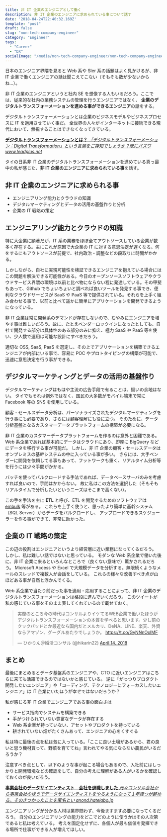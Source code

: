 ```yaml
---
title: 非 IT 企業のエンジニアとして働く
description: 非 IT 企業のエンジニアに求められている事について話す
date: '2018-04-24T22:40:32.169Z'
template: "post"
draft: false
slug: "non-tech-company-engineer"
category: "Engineer"
tags:
  - "Career"
  - "DX"
socialImage: "/media/non-tech-company-engineer/non-tech-company-engineer.jpg"
---
```


日本のエンジニア界隈を見ると Web 系や SIer 系の話題はよく見かけるが、非 IT 企業で働くエンジニアの話は聞こえてこない（そもそも数が少ないからね...）。

非 IT 企業のエンジニアというと社内 SE を想像する人もいるだろう。ここでは、従来的な社内の業務システムの管理を行うエンジニアではなく、
**企業のデジタルトランスフォーメーションを進める事ができるエンジニア**の話をする。

デジタルトランスフォーメーションとは企業のビジネスモデルやビジネスプロセスに IT を適用させていく事だ。
全世界の人々がインターネットに接続できる現代において、無視することはできなくなってきている。

<!--more-->

<div class="article-widget">
  <a class="article-widget-image" href="https://www.leadplus.net/blog/what-is-digital-transformation.html" style="background-image: url('https://www.leadplus.net/hubfs/Imported_Blog_Media/digital-transformation.jpg');" target="_blank">
  </a>
  <a href="https://www.leadplus.net/blog/what-is-digital-transformation.html" target="_blank">
    <strong class="article-widget-title">デジタルトランスフォーメーションとは？</strong>
    <em class="article-widget-description">「デジタルトランスフォーメーション：Digital Transformation」という言葉をご存知でしょうか？既にバズワ</em>
    <em class="article-widget-url">www.leadplus.net</em>
  </a>
</div>

タイの日系非 IT 企業のデジタルトランスフォーメーションを進めている真っ最中の私が感じた、**非 IT 企業のエンジニアに求められている事**を話す。

## 非 IT 企業のエンジニアに求められる事

- エンジニアリング能力とクラウドの知識
- デジタルマーケティングとデータの活用の基盤作りと分析
- 企業の IT 戦略の策定

## エンジニアリング能力とクラウドの知識

特に大企業に顕著だが、IT 系の業務をほぼ全てアウトソースしている企業が数多く存在する。主にこれが原因で大企業の IT に対する意思決定が遅くなる。何をするにもアウトソースが前提で、社内政治・調整などの段取りに時間がかかる。

しかしながら、自社に実現可能性を検証できるエンジニアを抱えている場合にはこの問題を解決できる可能性がある。今日のオープンソースソフトウェアやクラウドサービス界隈の環境は以前と比べ物にならない程に発達している。その甲斐もあって、Github でちょいちょいと調べれば良いツールを発見する事でき、便利なクラウドサービスが SaaS や PaaS 等で提供されている。それらを上手く組み合わせる事で、以前と比べて遥かに簡単にアプリケーションを開発できるようになっている。

非 IT 企業は常に開発系のデマンドが存在しないので、むやみにエンジニアを増やす事は難しいだろう。故に、たとえベンダーロックインになったとしても、自社で開発する部分は具体性のある部分のみに抑え、極力 SaaS や PaaS 等を使い、少人数で運用は可能な設計にすべきだろう。

適切な OSS, SaaS, PaaS を選定し、その上でアプリケーションを構築できるエンジニアが内部にいる事で、容易に POC やプロトタイピングの構築が可能で、迅速に意思決定を行う事ができる。

## デジタルマーケティングとデータの活用の基盤作り

デジタルマーケティングはもはや主流の広告手段で有ることは、疑いの余地はない。
タイでもそれは例外ではなく、国民の大多数がモバイル端末で常に Facebook 等の SNS を使用している。

顧客・セールスデータ分析は、パーソナライズされたデジタルマーケティングを行う事にも必要であり、さらには顧客理解にも役に立つ。
そのために、データ分析基盤となるカスタマーデータプラットフォームの構築が必要になる。

非 IT 企業のカスタマーデータプラットフォームを作るのは意外と困難である。Web 系企業であれば基本的にデータはクラウドにあり、即座に BigQuery などにデータを移行する事が可能だ。
しかし、非 IT 企業の顧客・セールスデータはオンプレミスの基幹システムの中に入っている事が多い。
さらには、大手ベンダーに開発を依頼してる事もあって、フットワークも重く、リアルタイム分析等を行うには少々手間がかかる。

バッチを使ってバルクロードする手法であれば、データベースサーバのみを考慮すれば良いので、手間はかからない。
故に私はこの方法を選択した（そもそもリアルタイムで分析したいというニーズはそこまで高くない）。

この手を手法を主に **ETL** と呼び、ETL を開発するためのソフトウェアは [embulk](https://github.com/embulk/embulk) 等がある。
これらを上手く使うと、思ったより簡単に基幹システム（SQL Server）からデータをバルクロードし、
アップロードできるスケジューラーを作る事ができて、非常に助かった。

## 企業の IT 戦略の策定

この辺の役割はエンジニアというより経営層に近い業務になってくるだろう。
しかし、私は難しい話ではないと思っている。
モダンな Web 系企業で働いた後に、非 IT 企業に来るといろんなところで（良くない意味で）驚かされるだろう。
Microsoft Access や Excel で大規模データを分析する。無限続くようなメールのスレッドで複数人が会話をしている。
これらの様々な改善すべき点が山ほどある事が自然と浮かんでくる。

Web 系企業で当たり前だった事を適用・応用することによって、非 IT 企業のデジタルトランスフォーメーションは格段に進んでいくだろう。
このツイートが私の感じている事をそのまま表してくれているので載せておく。

<blockquote class="twitter-tweet"><p lang="ja" dir="ltr">実際のところ今の時代はコンサルよりイケてるWEB企業で働いたほうがデジタルトランスフォーメーションの本質を学べると思います。少し前のクックパッドとか最近なら国内だとメルカリ、DeNA、LINE、楽天、外資ならアマゾン、グーグルあたりでしょうか。 <a href="https://t.co/GyNNnOxIMF">https://t.co/GyNNnOxIMF</a></p>&mdash; ひかりん＠婚活コンサル (@hikarin22) <a href="https://twitter.com/hikarin22/status/985035966573297664?ref_src=twsrc%5Etfw">April 14, 2018</a></blockquote>
<script async src="https://platform.twitter.com/widgets.js" charset="utf-8"></script>

## まとめ

最後にまとめるとデータ基盤系のエンジニアや、CTO に近いエンジニアはこちらに来ても活躍できるのではないかと感じている。
逆に「がっつりプロダクト開発したいエンジニア」や「コーディング、テクノロジーにフォーカスしたいエンジニア」は IT 企業にいたほうが幸せではないだろうか？

私が感じる非 IT 企業でエンジニアである事の面白さは

- サービス指向でシステムを構築できる
- 手がつけられていない豊富なデータが存在する
- Web 系企業が持っていない、アセットやプロダクトを持っている
- 耕されていない畑がたくさんあって、エンジニアの心をくすぐる

私は特に最後の点を私は気に入っている。「ここに良い土壌があるから、君の良いと思う機材買って、野菜を育ててね」言われてやる気にならない農民がいるだろうか？

注意すべき点として、以下のような事が起こる場合もあるので、入社前にはしっかりと開発環境などの確認をして、自分の考えに理解がある人がいるかを確認しておくのが良いだろう。

<div class="article-widget">
  <a class="article-widget-image" href="https://anond.hatelabo.jp/20180119015621" style="background-image: url('https://anond.hatelabo.jp/images/og-image-1500.gif');" target="_blank"></a>
  <a href="https://anond.hatelabo.jp/20180119015621" target="_blank">
    <strong class="article-widget-title">事業会社のデータサイエンティスト　会社を退職しました</strong>
    <em class="article-widget-description">元々コンサル会社から事業会社のほうでデータサイエンティストをやるようになって１年経つが辞める。そのきつかったことを匿名とい</em>
    <em class="article-widget-url">anond.hatelabo.jp</em>
  </a>
</div>

エンジニアリングが分かる人材は業界問わず、今後ますます必要になってくるだろう。
自分のエンジニアリングの能力をどこでどのように使うかはその人次第であると私は考えている。
考えを固定化せずに、各個人が最も価値を発揮できる場所で仕事ができる人が増えてほしい。
